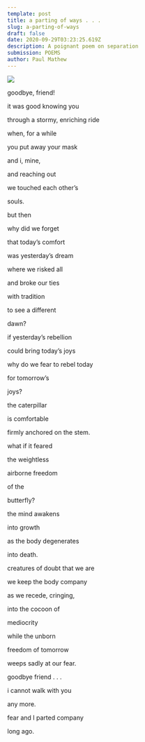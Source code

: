 ```yaml
---
template: post
title: a parting of ways . . .
slug: a-parting-of-ways
draft: false
date: 2020-09-29T03:23:25.619Z
description: A poignant poem on separation
submission: POEMS
author: Paul Mathew
---
```

![](/media/369tt1601351519.jpg)





goodbye, friend!

it was good knowing you

through a stormy, enriching ride

when, for a while

you put away your mask

and i, mine,

and reaching out

we touched each other’s

souls.

but then

why did we forget

that today’s comfort

was yesterday’s dream

where we risked all

and broke our ties

with tradition

to see a different

dawn?

if yesterday’s rebellion

could bring today’s joys

why do we fear to rebel today

for tomorrow’s

joys?

the caterpillar

is comfortable

firmly anchored on the stem.

what if it feared

the weightless

airborne freedom

of the

butterfly?

the mind awakens

into growth

as the body degenerates

into death.

creatures of doubt that we are

we keep the body company

as we recede, cringing,

into the cocoon of

mediocrity

while the unborn

freedom of tomorrow

weeps sadly at our fear.

goodbye friend . . .

i cannot walk with you

any more.

fear and I parted company

long ago.